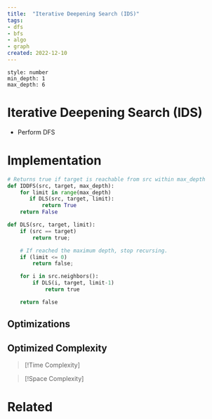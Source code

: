 ```yaml
---
title:  "Iterative Deepening Search (IDS)"
tags:
- dfs
- bfs
- algo
- graph
created: 2022-12-10
---
```


```toc 
style: number 
min_depth: 1 
max_depth: 6
```

# Iterative Deepening Search (IDS)
- Perform DFS 
# Implementation

```python
# Returns true if target is reachable from src within max_depth
def IDDFS(src, target, max_depth):
    for limit in range(max_depth)
       if DLS(src, target, limit):
           return True
    return False   

def DLS(src, target, limit):
    if (src == target)
        return true;

    # If reached the maximum depth, stop recursing.
    if (limit <= 0)
        return false;   

    for i in src.neighbors():
        if DLS(i, target, limit-1)             
            return true

    return false
```

## Optimizations

## Optimized Complexity

>[!Time Complexity]

>[!Space Complexity]



# Related
